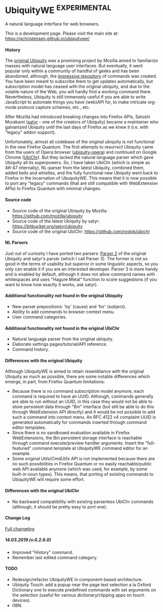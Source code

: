 # UbiquityWE <sup>EXPERIMENTAL</sup>

A natural language interface for web browsers.

This is a development page. Please visit the main site at: https://gchristensen.github.io/ubiquitywe/

#### History

The [original Ubiquity](https://wiki.mozilla.org/Labs/Ubiquity) was a promising project by Mozilla aimed to familiarize
masses with natural language user interfaces. But eventually, it went popular only within a community of handful of
geeks and has been abandoned, although, the [impressive
repository](https://wiki.mozilla.org/Labs/Ubiquity/Commands_In_The_Wild) of commands was created. 
You have been meant to subscribe them to get updates automatically, but subscription model has ceased
with the original ubiquity, and due to the volatile nature of the Web, you will hardly find a working command there.
Nevertheless, Ubiquity is still immensely useful if
you are able to write JavaScript to automate things you have (web)API for, to make intricate org-mode protocol capture
schemes, etc., etc.

After Mozilla had introduced breaking changes into Firefox APIs, Satoshi Murakami
([satyr](http://profile.hatena.ne.jp/murky-satyr/) - one of the creators of Ubiquity) became a maintainer who galvanized 
Ubiquity until the last days of Firefox as we knew it (i.e. with "legacy" addon support).   
 

Unfortunately, almost all codebase of the original ubiquity is not functional in 
the new Firefox Quantum. The first attempts to resurrect Ubiquity came from the users 
of Opera browser ([ubiquity-opera](https://github.com/cosimo/ubiquity-opera/blob/master/ubiquity.js))
 and continued on Google Chrome ([UbiChr](https://github.com/rostok/ubichr)).
But they lacked the natural language parser which gave Ubiquity all
its superpowers. So, I have taken UbiChr (which is simple as AK-47 internally), 
NL-parser from the latest Ubiquity, combined them, added bells and whistles, and the fully functional 
new Ubiquity went back to Firefox in the incarnation of UbuquityWE. 
This means that it is now possible to port any "legacy" commands (that are still compatible with WebExtension APIs) 
to Firefox Quantum with minimal changes. 
 

#### Source code

* Source code of the original Ubiquity by Mozilla: https://github.com/mozilla/ubiquity
* Source code of the latest Ubiquity by satyr: https://bitbucket.org/satyr/ubiquity
* Source code of the original UbiChr: https://github.com/rostok/ubichr

#### NL Parsers

Just out of curiosity I have ported two parsers: [Parser 2](https://wiki.mozilla.org/Labs/Ubiquity/Parser_2) 
of the original Ubiquity and satyr's parser (which I call Parser 3). The former is not so
good in the terms of usability but superior in some linguistic aspects, so you only can
enable it if you are an interested developer. Parser 3 is more handy and is enabled by default, 
although it does not allow command names with whitespaces and uses "Hagure Metal" function to score suggestions
(if you want to know how exactly it works, ask satyr).

 
#### Additional functionality not found in the original Ubiquity

* New parser prepositions: 'by' (cause) and 'for' (subject).
* Ability to add commands to browser context menu.
* User command categories.

#### Additional functionality not found in the original UbiChr

* Natural language parser from the original ubiquity.
* Elaborate settings pages/tutorial/API reference.
* Command history.

#### Differences with the original Ubiquity

Although UbiquityWE is aimed to retain resemblance with the original Ubiquity as much as possible,
there are some notable differences which emerge, in part, from Firefox Quantum limitations:

* Because there is no command subscription model anymore, each command is required to
 have an UUID. Although, commands generally are able to run without an UUID, in this case they
 would not be able to store persistent data through "Bin" interface (but still be able to do this 
 through WebExtension API directly) and it would be not possible to add such a command 
 into context menu. An RFC 4122 v4 complaint UUID is generated automatically for commands
 inserted through command editor templates.
* Since there is no sandboxed evaluation available in Firefox WebExtensions, the
Bin persistent storage interface is reachable through command execute/preview handler arguments.
Insert the "full-featured" command template at UbiquityWE command editor for an example.
* Some original Utils/CmdUtils API is not implemented because there are no such possibilities
in Firefox Quantum or no easily reachable/public web API available anymore (which 
was used, for example, by some built-in noun types). 
This means, that porting of existing commands to UbiquityWE will require some effort.

#### Differences with the original UbiChr

* No backward compatibility with existing parserless UbiChr commands (although, it
should be pretty easy to port one).

#### Change Log
[Full changelog](changelog.md)

##### 14.03.2019 (v.0.2.6.0)

* Improved "History" command.
* Remember last edited command category.

#### TODO

* Redesign/refactor UbiquityWE in component-based architecture.
* Ubiquity Touch: add a popup near the page text selection a la Oxford Dictionary one to execute predefined 
commands with set arguments on the selection (useful for various dictionary/clipping apps 
on touch devices).
* I18N.